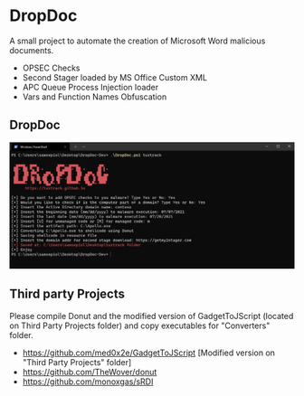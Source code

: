 # DropDoc
A small project to automate the creation of Microsoft Word malicious documents.

* OPSEC Checks 
* Second Stager loaded by MS Office Custom XML
* APC Queue Process Injection loader
* Vars and Function Names Obfuscation

## DropDoc

![Example:](https://github.com/tuxtrack/DropDoc/blob/main/Drop.png?raw=true)

## Third party Projects

Please compile Donut and the modified version of GadgetToJScript (located on Third Party Projects folder) and copy executables for "Converters" folder.

* https://github.com/med0x2e/GadgetToJScript [Modified version on "Third Party Projects" folder]
* https://github.com/TheWover/donut
* https://github.com/monoxgas/sRDI
